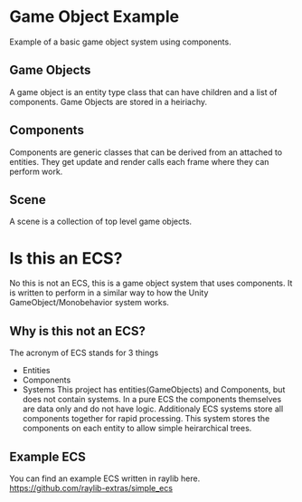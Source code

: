 # Game Object Example
Example of a basic game object system using components.

## Game Objects
A game object is an entity type class that can have children and a list of components. Game Objects are stored in a heiriachy.

## Components
Components are generic classes that can be derived from an attached to entities. They get update and render calls each frame where they can perform work.

## Scene
A scene is a collection of top level game objects.

# Is this an ECS?
No this is not an ECS, this is a game object system that uses components. It is written to perform in a similar way to how the Unity GameObject/Monobehavior system works.

## Why is this not an ECS?
The acronym of ECS stands for 3 things
  * Entities
  * Components
  * Systems
This project has entities(GameObjects) and Components, but does not contain systems. In a pure ECS the components themselves are data only and do not have logic. Additionaly ECS systems store all components together for rapid processing. This system stores the components on each entity to allow simple heirarchical trees.

## Example ECS
You can find an example ECS written in raylib here.
https://github.com/raylib-extras/simple_ecs

